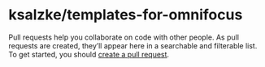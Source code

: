 # ksalzke/templates-for-omnifocus

Pull requests help you collaborate on code with other people. As pull requests are created, they’ll appear here in a searchable and filterable list. To get started, you should [create a pull request](https://github.com/ksalzke/templates-for-omnifocus/compare).

